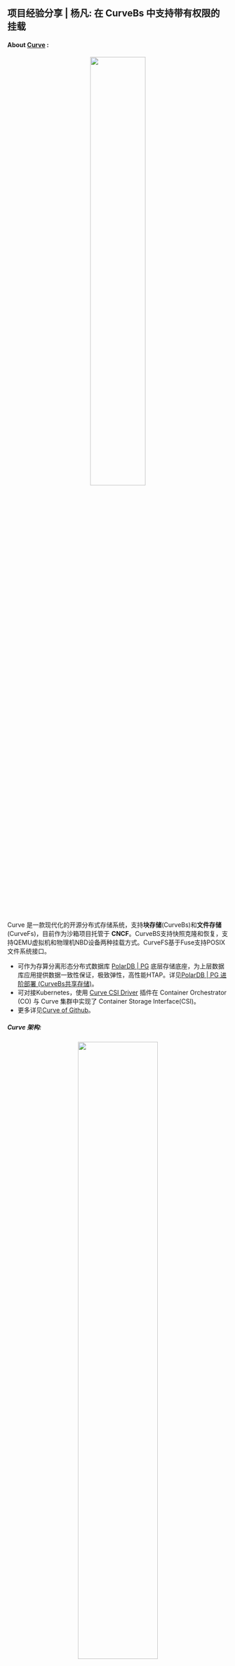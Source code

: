 ## 项目经验分享 | 杨凡: 在 CurveBs 中支持带有权限的挂载

#### About [Curve](https://www.opencurve.io/Curve/HOME) :

<div align=center> <image src="./3.png" width = 50%>

<div align=left>



Curve 是一款现代化的开源分布式存储系统，支持**块存储**(CurveBs)和**文件存储**(CurveFs)，目前作为沙箱项目托管于 **CNCF**。CurveBS支持快照克隆和恢复，支持QEMU虚拟机和物理机NBD设备两种挂载方式。CurveFS基于Fuse支持POSIX文件系统接口。

- 可作为存算分离形态分布式数据库 [PolarDB | PG](https://github.com/ApsaraDB/PolarDB-for-PostgreSQL) 底层存储底座，为上层数据库应用提供数据一致性保证，极致弹性，高性能HTAP。详见[PolarDB | PG 进阶部署 (CurveBs共享存储)](https://apsaradb.github.io/PolarDB-for-PostgreSQL/deploying/storage-curvebs.html)。
- 可对接Kubernetes，使用 [Curve CSI Driver](https://github.com/opencurve/curve-csi) 插件在 Container Orchestrator (CO) 与 Curve 集群中实现了 Container Storage Interface(CSI)。
- 更多详见[Curve of Github](https://github.com/opencurve/curve)。

##### Curve 架构:
<div align=center> <image src="./Curve-arch.png" width = 60%>
<div align=left>

项目名称: CurveBS支持读挂载和写挂载及读写权限转换

项目描述: CurveBS 对接 PolarDB-FileSystem时支持了单个卷的共享挂载，但是并没有限制各个挂载点的读写权限，需要支持读挂载和写挂载及读写权限转换。
现在所流行的分布式数据库存算分离，存储层和计算层分离，让底层的分布式文件系统维护数据一致性，上层计算层理论上拥有极高的弹性，在扩缩时无需维护数据一致性。这里需要一个读写节点，多个只读节点，但由于读写节点可能会宕机，此时上层应该有一个其他节点来使用读写的方式挂载。
<div align=center> <image src="./curve_db_2.jpg" width = 90%>
<div align=left>

#### 项目要求:
1. 熟悉Curve代码中相关逻辑的处理流程，并根据需求进行修改，完成单元测试，合入Curve仓库。
2. 熟悉C++软件开发，熟悉gtest等相关单元测试框架。
3. 熟悉linux上的编译，调试命令，如gcc，gdb等。

- 项目导师: [吴汉卿](https://github.com/wu-hanqing)

- 项目链接: https://summer-ospp.ac.cn/#/org/prodetail/222990283


#### 项目任务开发者:

姓名: 杨凡

GitHub: [fansehep](https://github.com/fansehep)

学校: 西安邮电大学

- 开发详情:
该项目主要希望对现有的 CurveBs open 接口进行更改，希望client 能够以不同的权限去挂载卷，CurveBS 这里有一个中控(MDS)，我们只需要在 MDS 这里做一套完整的权限控制接口即可。

- 初识项目:
CurveBs client这里的代码整体还是很清晰明了的，可以轻松的知道一些函数的调用流程，在导师的帮助之下，我很快完成了第一个版本，但我对于```Curve```毕竟是一个新手，很多地方都没有考虑周全。刚开始做的时候，想法很简单，只需要在现有的 open 接口之上进行一些更改，让 Open接口携带上权限信息，并且更改了一系列的函数调用，让```RPCRequest```携带上权限信息，在```MDS```这里做一个简单的判断即可。但我毕竟是新手，很多地方都没有想的很全面:
例如: 在权限的信息的持久化使，我是将信息保存在内存中，但是这里的```MDS```是拥有主从机制，当```MDS```发生选举时，内存数据则就会丢失，所以必须将权限相关数据持久化到```etcd```中去。
以及我们需要一些信息来唯一标记客户端，开始的设计是使用 ```ip + port```来标记，但这里有一个难点就是RPC 所暴露出的```ip + port```是不稳定的，所以退而求其次，在MDS 这里做一些简单的单元测试。
- 一些思考之后:
在导师的帮助之下，我参考了```class Dlock```，在```MDS```这里，设计出了```class WriterLock```类:
  - 将获取权限的方式抽象为```Lock```接口，丢失权限的方式抽象为```Unlock```接口，client 与 MDS 权限续约的方式抽象为```UpdateLock```方法。
  - 并且将 ip + port 方式标记 client 是不易于调试的，使用```uuid```方式来标记客户端。
  - 将数据持久化到etcd，并且加一些缓存。
- 项目优化:
上一版的设计已经较为全面的，但很多地方设计不是很好，例如在```open```这里，如果当前的块文件已经被读写节点所挂载，那么再使用读写的方式挂载，却仍然可以返回文件描述符，只有当你发起一次 write 请求之后，才会在客户端这里给你返回一个权限错误，这种设计是很臃肿的，我们应该认为上层的客户端如果以错误的权限打开块文件，那么应该直接返回失败。而不是再发起 write 请求之后权限错误。
整合接口，原有的 Open 接口需要融入更多的打开方式，剔除原有的```struct OpenFlag```，使用默认的```int```，作为参数。且现在使用的方式也很优雅。
- 项目体验:
在参与的过程中，导师很健谈，耐心的指导我，并且很认真的帮我review, 这里实在是很感谢他。并且在他的指导下，我帮助社区解决了一些简单的issue。

